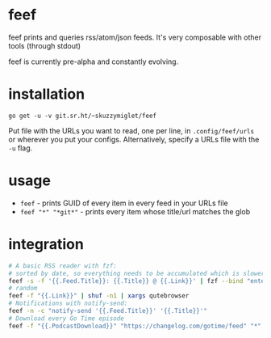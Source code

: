 # feef

feef prints and queries rss/atom/json feeds. It's very composable with other tools (through stdout)

feef is currently pre-alpha and constantly evolving.

# installation

`go get -u -v git.sr.ht/~skuzzymiglet/feef`

Put file with the URLs you want to read, one per line, in `.config/feef/urls` or wherever you put your configs. Alternatively, specify a URLs file with the `-u` flag.

# usage

+ `feef` - prints GUID of every item in every feed in your URLs file
+ `feef "*" "*git*"` - prints every item whose title/url matches the glob

# integration

```sh
# A basic RSS reader with fzf:
# sorted by date, so everything needs to be accumulated which is slower
feef -s -f '{{.Feed.Title}}: {{.Title}} @ {{.Link}}' | fzf --bind "enter:execute(echo {} | cut -d'@' -f2 | xargs $BROWSER {})"
# random
feef -f "{{.Link}}" | shuf -n1 | xargs qutebrowser
# Notifications with notify-send:
feef -n -c "notify-send '{{.Feed.Title}}' '{{.Title}}'"
# Download every Go Time episode
feef -f "{{.PodcastDownload}}" "https://changelog.com/gotime/feed" "*" | xargs wget -nc
```
